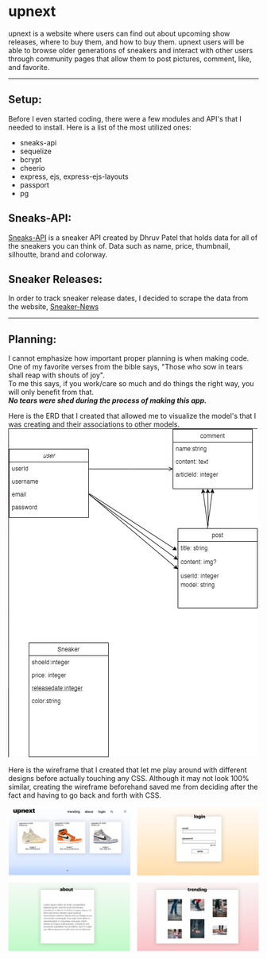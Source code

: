 # upnext
upnext is a website where users can find out about upcoming show releases, where to buy them, and how to buy them. upnext users will be able to browse older generations of sneakers and interact with other users through community pages that allow them to post pictures, comment, like, and favorite.

<hr>

## Setup:
Before I even started coding, there were a few modules and API's that I needed to install. Here is a list of the most utilized ones:
-   sneaks-api
-   sequelize
-   bcrypt
-   cheerio
-   express, ejs, express-ejs-layouts
-   passport
-   pg

## Sneaks-API:
[Sneaks-API](https://github.com/druv5319/Sneaks-API) is a sneaker API created by Dhruv Patel that holds data for all of the sneakers you can think of. Data such as name, price, thumbnail, silhoutte, brand and colorway.

## Sneaker Releases:
In order to track sneaker release dates, I decided to scrape the data from the website, [Sneaker-News](https://sneakernews.com/air-jordan-release-dates/)

<hr>

## Planning:
I cannot emphasize how important proper planning is when making code. <br>
One of my favorite verses from the bible says, "Those who sow in tears shall reap with shouts of joy". <br>
To me this says, if you work/care so much and do things the right way, you will only benefit from that. <br>
__*No tears were shed during the process of making this app.*__

Here is the ERD that I created that allowed me to visualize the model's that I was creating and their associations to other models.
![ERD](./assets/erd2.png)

Here is the wireframe that I created that let me play around with different designs before actually touching any CSS. Although it may not look 100% similar, creating the wireframe beforehand saved me from deciding after the fact and having to go back and forth with CSS. 

![wireframe](./assets/wireframe.png) 
